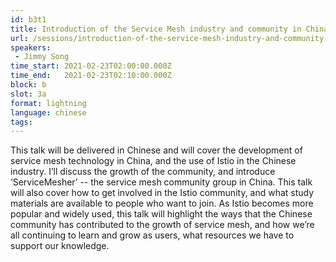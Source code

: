 ```yaml
---
id: b3t1
title: Introduction of the Service Mesh industry and community in China
url: /sessions/introduction-of-the-service-mesh-industry-and-community-in-china
speakers:
 - Jimmy Song
time_start: 2021-02-23T02:00:00.000Z
time_end:   2021-02-23T02:10:00.000Z
block: b
slot: 3a
format: lightning
language: chinese
tags:
---
```


This talk will be delivered in Chinese and will cover the development of service mesh technology in China, and the use of Istio in the Chinese industry. I’ll discuss the growth of the community, and introduce ‘ServiceMesher’ -- the service mesh community group in China. This talk will also cover how to get involved in the Istio community, and what study materials are available to people who want to join. As Istio becomes more popular and widely used, this talk will highlight the ways that the Chinese community has contributed to the growth of service mesh, and how we’re all continuing to learn and grow as users, what resources we have to support our knowledge.
